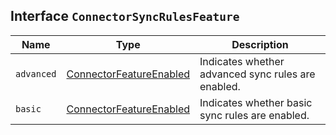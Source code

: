 ## Interface `ConnectorSyncRulesFeature`

| Name | Type | Description |
| - | - | - |
| `advanced` | [ConnectorFeatureEnabled](./ConnectorFeatureEnabled.md) | Indicates whether advanced sync rules are enabled. |
| `basic` | [ConnectorFeatureEnabled](./ConnectorFeatureEnabled.md) | Indicates whether basic sync rules are enabled. |
